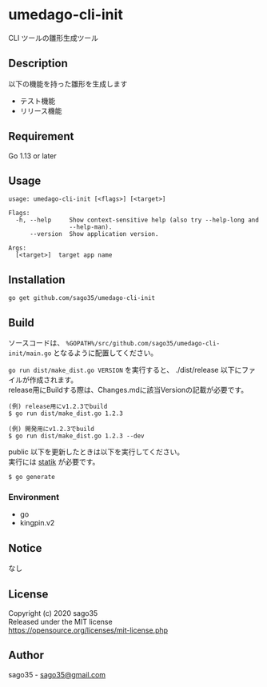 # umedago-cli-init

CLI ツールの雛形生成ツール

## Description

以下の機能を持った雛形を生成します

* テスト機能
* リリース機能

## Requirement

Go 1.13 or later

## Usage

    usage: umedago-cli-init [<flags>] [<target>]

    Flags:
      -h, --help     Show context-sensitive help (also try --help-long and
                     --help-man).
          --version  Show application version.

    Args:
      [<target>]  target app name

## Installation

    go get github.com/sago35/umedago-cli-init

## Build

ソースコードは、 `%GOPATH%/src/github.com/sago35/umedago-cli-init/main.go` となるように配置してください。  

`go run dist/make_dist.go VERSION` を実行すると、 ./dist/release 以下にファイルが作成されます。  
release用にBuildする際は、Changes.mdに該当Versionの記載が必要です。  

    (例) release用にv1.2.3でbuild
    $ go run dist/make_dist.go 1.2.3

    (例) 開発用にv1.2.3でbuild
    $ go run dist/make_dist.go 1.2.3 --dev

public 以下を更新したときは以下を実行してください。  
実行には [statik](https://github.com/rakyll/statik) が必要です。  

    $ go generate

### Environment

* go
* kingpin.v2

## Notice

なし

## License

Copyright (c) 2020 sago35  
Released under the MIT license  
https://opensource.org/licenses/mit-license.php  

## Author

sago35 - <sago35@gmail.com>
